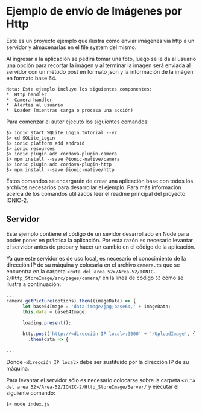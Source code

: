 # Ejemplo de envío de Imágenes por Http

Este es un proyecto ejemplo que ilustra cómo enviar imágenes via http a un servidor y almacenarlas en el file system del mismo.

Al ingresar a la aplicación se pedirá tomar una foto, luego se le da al usuario una opción para recortar la imágen y al terminar la imagen será enviada al servidor con un método post en formato json y la información de la imágen en formato base 64.

```
Nota: Este ejemplo incluye los siguientes componentes:
*  Http handler
*  Camera handler
*  Alertas al usuario
*  Loader (mientras carga o procesa una acción)
```

Para comenzar el autor ejecutó los siguientes comandos:

```
$> ionic start SQLite_Login tutorial --v2
$> cd SQLite_Login
$> ionic platform add android
$> ionic resources
$> ionic plugin add cordova-plugin-camera
$> npm install --save @ionic-native/camera
$> ionic plugin add cordova-plugin-http
$> npm install --save @ionic-native/http
```
Estos comandos se encargarán de crear una aplicación base con todos los archivos necesarios para desarrollar el ejemplo. Para más información acerca de los comandos utilizados leer el readme principal del proyecto IONIC-2.

## Servidor

Este ejemplo contiene el código de un sevidor desarrollado en Node para poder poner en práctica la aplicación. Por esta razón es necesario levantar el servidor antes de probar y hacer un cambio en el código de la aplicación.

Ya que este servidor es de uso local, es necesario el conocimiento de la dirección IP de su máquina y colocarla en el archivo ``camera.ts`` que se encuentra en la carpeta ``<ruta del area 52>/Area-52/IONIC-2/Http_StoreImage/src/pages/camera/`` en la línea de código ``53`` como se ilustra a continuación:

```js
...
camera.getPicture(options).then((imageData) => {
      let base64Image = 'data:image/jpg;base64,' + imageData;
      this.data = base64Image;

      loading.present();

      http.post('http://<dirección IP local>:3000' + '/UploadImage', { 'Data': this.data }, { 'Content-Type': 'application/json', 'Content-Transfer-Encoding': 'base64' })
        .then(data => {

...
```

Donde ``<dirección IP local>`` debe ser sustituido por la dirección IP de su máquina.

Para levantar el servidor sólo es necesario colocarse sobre la carpeta ``<ruta del area 52>/Area-52/IONIC-2/Http_StoreImage/Server/`` y ejecutar el siguiente comando:

```
$> node index.js
```
